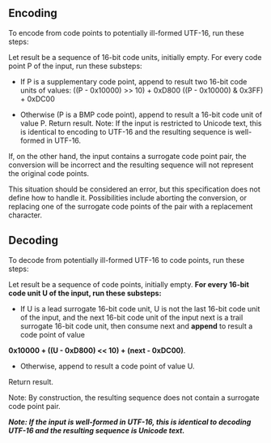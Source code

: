 ## Encoding

To encode from code points to potentially ill-formed UTF-16, run these steps:

Let result be a sequence of 16-bit code units, initially empty.
For every code point P of the input, run these substeps:

* If P is a supplementary code point, append to result two 16-bit code units of values:
((P - 0x10000) >> 10) + 0xD800
((P - 0x10000) & 0x3FF) + 0xDC00

* Otherwise (P is a BMP code point), append to result a 16-bit code unit of value P.
Return result.
Note: If the input is restricted to Unicode text, this is identical to encoding to UTF-16 and the resulting sequence is well-formed in UTF-16.

If, on the other hand, the input contains a surrogate code point pair, the conversion will be incorrect and the resulting sequence will not represent the original code points.

This situation should be considered an error, but this specification does not define how to handle it. Possibilities include aborting the conversion, or replacing one of the surrogate code points of the pair with a replacement character.

## Decoding

To decode from potentially ill-formed UTF-16 to code points, run these steps:

Let result be a sequence of code points, initially empty.
**For every 16-bit code unit U of the input, run these substeps:**

* If U is a lead surrogate 16-bit code unit, U is not the last 16-bit code unit of the input, and the next 16-bit code unit of the input next is a trail surrogate 16-bit code unit, then consume next and **append** to result a code point of value 

**0x10000 + ((U - 0xD800) << 10) + (next - 0xDC00)**.

* Otherwise, append to result a code point of value U.

Return result.

Note: By construction, the resulting sequence does not contain a surrogate code point pair.

***Note: If the input is well-formed in UTF-16, this is identical to decoding UTF-16 and the resulting sequence is Unicode text.***